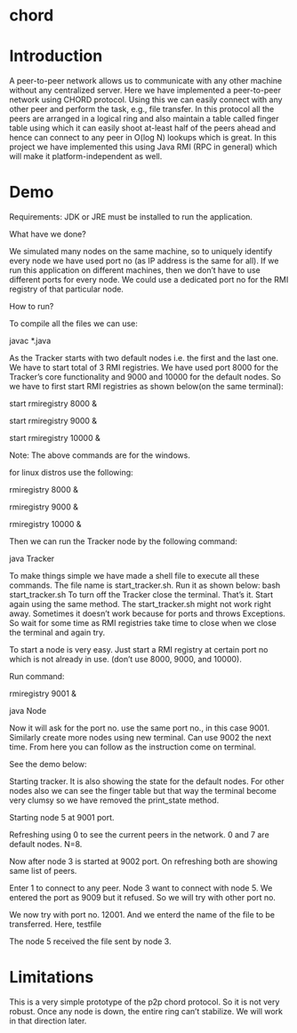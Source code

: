 # chord

# Introduction

A peer-to-peer network allows us to communicate with any other machine without any centralized
server. Here we have implemented a peer-to-peer network using CHORD protocol. Using this we can
easily connect with any other peer and perform the task, e.g., file transfer. In this protocol all the peers
are arranged in a logical ring and also maintain a table called finger table using which it can easily
shoot at-least half of the peers ahead and hence can connect to any peer in O(log N) lookups which is
great. In this project we have implemented this using Java RMI (RPC in general) which will make it
platform-independent as well.
# Demo

Requirements: JDK or JRE must be installed to run the application.

What have we done?

We simulated many nodes on the same machine, so to uniquely identify every node we have used port
no (as IP address is the same for all). If we run this application on different machines, then we don’t
have to use different ports for every node. We could use a dedicated port no for the RMI registry of that
particular node.

How to run?

To compile all the files we can use:

javac *.java

As the Tracker starts with two default nodes i.e. the first and the last one. We have to start total of 3
RMI registries. We have used port 8000 for the Tracker’s core functionality and 9000 and 10000 for the
default nodes. So we have to first start RMI registries as shown below(on the same terminal):

start rmiregistry 8000 &

start rmiregistry 9000 &

start rmiregistry 10000 &

Note: The above commands are for the windows.

for linux distros use the following:

rmiregistry 8000 &

rmiregistry 9000 &

rmiregistry 10000 &

Then we can run the Tracker node by the following command:

java Tracker

To make things simple we have made a shell file to execute all these commands. The file name is
start_tracker.sh. Run it as shown below:
bash start_tracker.sh
To turn off the Tracker close the terminal. That’s it.
Start again using the same method. The start_tracker.sh might not work right away. Sometimes it
doesn’t work because for ports and throws Exceptions. So wait for some time as RMI registries take
time to close when we close the terminal and again try.

To start a node is very easy. Just start a RMI registry at certain port no which is not already in use.
(don’t use 8000, 9000, and 10000).

Run command:

rmiregistry 9001 &

java Node

Now it will ask for the port no. use the same port no., in this case 9001.
Similarly create more nodes using new terminal. Can use 9002 the next time.
From here you can follow as the instruction come on terminal.

See the demo below:

Starting tracker. It is also showing the state for the default nodes. For other nodes also we can see the
finger table but that way the terminal become very clumsy so we have removed the print_state method.

Starting node 5 at 9001 port.

Refreshing using 0 to see the current peers in the network. 0 and 7 are default nodes. N=8.

Now after node 3 is started at 9002 port. On refreshing both are showing same list of peers.

Enter 1 to connect to any peer. Node 3 want to connect with node 5. We entered the port as 9009 but it
refused. So we will try with other port no.

We now try with port no. 12001. And we enterd the name of the file to be transferred. Here, testfile

The node 5 received the file sent by node 3.

# Limitations
This is a very simple prototype of the p2p chord protocol. So it is not very robust. Once any node is
down, the entire ring can’t stabilize. We will work in that direction later.

